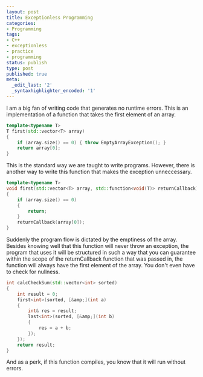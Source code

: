 ```yaml
---
layout: post
title: Exceptionless Programming
categories:
- Programming
tags:
- C++
- exceptionless
- practice
- programming
status: publish
type: post
published: true
meta:
  _edit_last: '2'
  _syntaxhighlighter_encoded: '1'
---
```


I am a big fan of writing code that generates no runtime errors. This is an implementation of a function that takes the first element of an array.

``` c++
template<typename T>
T first(std::vector<T> array)
{
	if (array.size() == 0) { throw EmptyArrayException(); }
	return array[0];
}
```

This is the standard way we are taught to write programs. However, there is another way to write this function that makes the exception unneccessary.

``` c++
template<typename T>
void first(std::vector<T> array, std::function<void(T)> returnCallback)
{
	if (array.size() == 0)
	{
		return;
	}
	returnCallback(array[0]);
}
```

Suddenly the program flow is dictated by the emptiness of the array. Besides knowing well that this function will never throw an exception, the program that uses it will be structured in such a way that you can guarantee within the scope of the returnCallback function that was passed in, the function will always have the first element of the array. You don't even have to check for nullness.

``` c++
int calcCheckSum(std::vector<int> sorted)
{
	int result = 0;
	first<int>(sorted, [&amp;](int a)
	{
		int& res = result;
		last<int>(sorted, [&amp;](int b)
		{
			res = a + b;
		});
	});
	return result;
}
```

And as a perk, if this function compiles, you know that it will run without errors.
